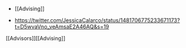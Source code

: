   - [[Advising]]

  - https://twitter.com/JessicaCalarco/status/1481706775233671173?t=D5wvaVno_veAmsaE2A46AQ&s=19

[[Advisors]][[Advising]]